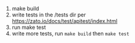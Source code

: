 1. make build
2. write tests in the /tests dir per https://zato.io/docs/test/apitest/index.html
3. run make test 
4. write more tests, run `make build` then `make test`

